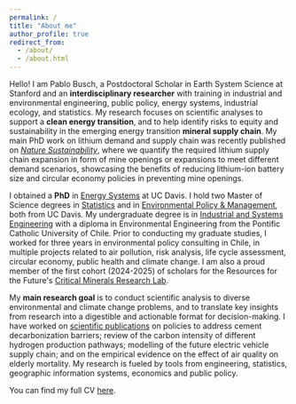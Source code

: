 ```yaml
---
permalink: /
title: "About me"
author_profile: true
redirect_from: 
  - /about/
  - /about.html
---
```


Hello! I am Pablo Busch, a Postdoctoral Scholar in Earth System Science at Stanford and an **interdisciplinary researcher** with training in industrial and environmental engineering, public policy, energy systems, industrial ecology, and statistics. My research focuses on scientific analyses to support a **clean energy transition**, and to help identify risks to equity and sustainability in the emerging energy transition **mineral supply chain**. My main PhD work on lithium demand and supply chain was recently published on [*Nature Sustainability*](https://doi.org/10.1038/s41893-025-01561-5), where we quantify the required lithium supply chain expansion in form of mine openings or expansions to meet different demand scenarios, showcasing the benefits of reducing lithium-ion battery size and circular economy policies in preventing mine openings.

I obtained a **PhD** in [Energy Systems](https://energy.ucdavis.edu/education/energy-graduate-group/) at UC Davis. I hold two Master of Science degrees in [Statistics](https://statistics.ucdavis.edu/) and in [Environmental Policy & Management](https://epm.ucdavis.edu/), both from UC Davis. My undergraduate degree is in [Industrial and Systems Engineering](https://www.ing.uc.cl/) with a diploma in Environmental Engineering from the Pontific Catholic University of Chile. Prior to conducting my graduate studies, I worked for three years in environmental policy consulting in Chile, in multiple projects related to air pollution, risk analysis, life cycle assessment, circular economy, public health and climate change. I am also a proud member of the first cohort (2024-2025) of scholars for the Resources for the Future's [Critical Minerals Research Lab](https://www.rff.org/topics/transportation/critical-minerals/critical-minerals-research-lab/).

My **main research goal** is to conduct scientific analysis to diverse environmental and climate change problems, and to translate key insights from research into a digestible and actionable format for decision-making. I have worked on [scientific publications](publications.md) on policies to address cement decarbonization barriers; review of the carbon intensity of different hydrogen production pathways; modelling of the future electric vehicle supply chain; and on the empirical evidence on the effect of air quality on elderly mortality. My research is fueled by tools from engineering, statistics, geographic information systems, economics and public policy. 

You can find my full CV [here](../files/Resume_Busch.pdf).
